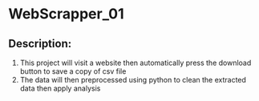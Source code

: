 # WebScrapper_01

## Description:
  1. This project will visit a website then automatically press the download button to save a copy of csv file
  2. The data will then preprocessed using python to clean the extracted data then apply analysis
